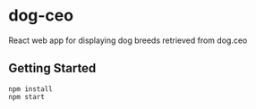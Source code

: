# dog-ceo
React web app for displaying dog breeds retrieved from dog.ceo

## Getting Started
```
npm install
npm start
```
